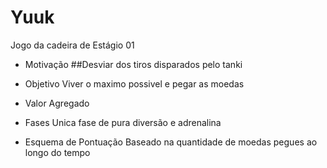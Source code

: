 # Yuuk

Jogo da cadeira de Estágio 01

- Motivação
  ##Desviar dos tiros disparados pelo tanki

- Objetivo
  Viver o maximo possivel e pegar as moedas

- Valor Agregado
  

- Fases
  Unica fase de pura diversão e adrenalina

- Esquema de Pontuação
  Baseado na quantidade de moedas pegues ao longo do tempo
